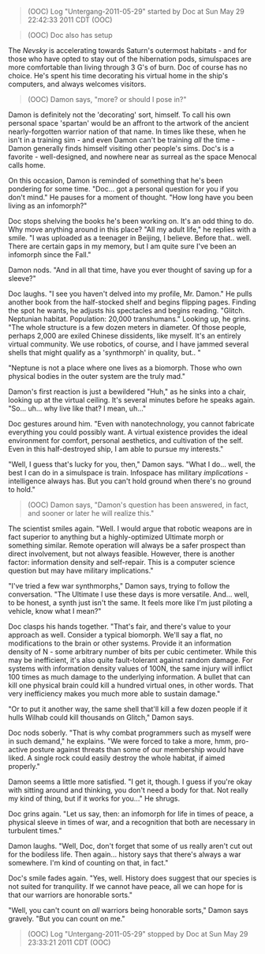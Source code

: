 > (OOC) Log "Untergang-2011-05-29" started by Doc at Sun May 29 22:42:33 2011 CDT (OOC)

> (OOC) Doc also has setup

The _Nevsky_ is accelerating towards Saturn's outermost habitats - and for those who have opted to stay out of the hibernation pods, simulspaces are more comfortable than living through 3 G's of burn. Doc of course has no choice. He's spent his time decorating his virtual home in the ship's computers, and always welcomes visitors.

> (OOC) Damon says, "more? or should I pose in?"

Damon is definitely not the 'decorating' sort, himself. To call his own personal space 'spartan' would be an affront to the artwork of the ancient nearly-forgotten warrior nation of that name. In times like these, when he isn't in a training sim - and even Damon can't be training _all_ the time - Damon generally finds himself visiting other people's sims. Doc's is a favorite - well-designed, and nowhere near as surreal as the space Menocal calls home.

On this occasion, Damon is reminded of something that he's been pondering for some time. "Doc... got a personal question for you if you don't mind." He pauses for a moment of thought. "How long have you been living as an infomorph?"

Doc stops shelving the books he's been working on. It's an odd thing to do. Why move anything around in this place? "All my adult life," he replies with a smile. "I was uploaded as a teenager in Beijing, I believe. Before that.. well. There are certain gaps in my memory, but I am quite sure I've been an infomorph since the Fall."

Damon nods. "And in all that time, have you ever thought of saving up for a sleeve?"

Doc laughs. "I see you haven't delved into my profile, Mr. Damon." He pulls another book from the half-stocked shelf and begins flipping pages. Finding the spot he wants, he adjusts his spectacles and begins reading. "Glitch. Neptunian habitat. Population: 20,000 transhumans." Looking up, he grins. "The whole structure is a few dozen meters in diameter. Of those people, perhaps 2,000 are exiled Chinese dissidents, like myself. It's an entirely virtual community. We use robotics, of course, and I have jammed several shells that might qualify as a 'synthmorph' in quality, but.. "

"Neptune is not a place where one lives as a biomorph. Those who own physical bodies in the outer system are the truly mad."

Damon's first reaction is just a bewildered "Huh," as he sinks into a chair, looking up at the virtual ceiling. It's several minutes before he speaks again. "So... uh... why live like that? I mean, uh..."

Doc gestures around him. "Even with nanotechnology, you cannot fabricate everything you could possibly want. A virtual existence provides the ideal environment for comfort, personal aesthetics, and cultivation of the self. Even in this half-destroyed ship, I am able to pursue my interests."

"Well, I guess that's lucky for you, then," Damon says. "What I do... well, the best I can do in a simulspace is train. Infospace has military _implications_ - intelligence always has. But you can't hold ground when there's no ground to hold."

> (OOC) Damon says, "Damon's question has been answered, in fact, and sooner or later he will realize this."

The scientist smiles again. "Well. I would argue that robotic weapons are in fact superior to anything but a highly-optimized Ultimate morph or something similar. Remote operation will always be a safer prospect than direct involvement, but not always feasible. However, there is another factor: information density and self-repair. This is a computer science question but may have military implications."

"I've tried a few war synthmorphs," Damon says, trying to follow the conversation. "The Ultimate I use these days is more versatile. And... well, to be honest, a synth just isn't the same. It feels more like I'm just piloting a vehicle, know what I mean?"

Doc clasps his hands together. "That's fair, and there's value to your approach as well. Consider a typical biomorph. We'll say a flat, no modifications to the brain or other systems. Provide it an information density of N - some arbitrary number of bits per cubic centimeter. While this may be inefficient, it's also quite fault-tolerant against random damage. For systems with information density values of 100N, the same injury will inflict 100 times as much damage to the underlying information. A bullet that can kill one physical brain could kill a hundred virtual ones, in other words. That very inefficiency makes you much more able to sustain damage."

"Or to put it another way, the same shell that'll kill a few dozen people if it hulls Wilhab could kill thousands on Glitch," Damon says.

Doc nods soberly. "That is why combat programmers such as myself were in such demand," he explains. "We were forced to take a more, hmm, pro-active posture against threats than some of our membership would have liked. A single rock could easily destroy the whole habitat, if aimed properly."

Damon seems a little more satisfied. "I get it, though. I guess if you're okay with sitting around and thinking, you don't need a body for that. Not really my kind of thing, but if it works for you..." He shrugs.

Doc grins again. "Let us say, then: an infomorph for life in times of peace, a physical sleeve in times of war, and a recognition that both are necessary in turbulent times."

Damon laughs. "Well, Doc, don't forget that some of us really aren't cut out for the bodiless life. Then again... history says that there's always a war somewhere. I'm kind of counting on that, in fact."

Doc's smile fades again. "Yes, well. History does suggest that our species is not suited for tranquility. If we cannot have peace, all we can hope for is that our warriors are honorable sorts."

"Well, you can't count on _all_ warriors being honorable sorts," Damon says gravely. "But you can count on me."

> (OOC) Log "Untergang-2011-05-29" stopped by Doc at Sun May 29 23:33:21 2011 CDT (OOC)